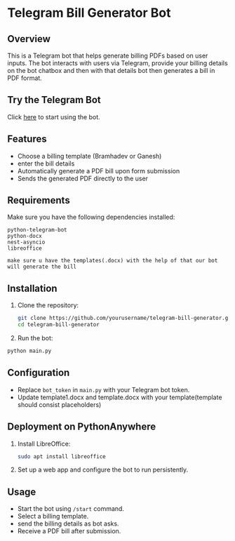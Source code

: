 # Telegram Bill Generator Bot

## Overview
This is a Telegram bot that helps generate billing PDFs based on user inputs. The bot interacts with users via Telegram, provide your billing details on the bot chatbox and then with that details bot then generates a bill in PDF format.
## Try the Telegram Bot

Click [here](https://t.me/Busineesss_bill_bot) to start using the bot.

## Features
- Choose a billing template (Bramhadev or Ganesh)
- enter the bill details 
- Automatically generate a PDF bill upon form submission
- Sends the generated PDF directly to the user

## Requirements
Make sure you have the following dependencies installed:
```
python-telegram-bot
python-docx
nest-asyncio
libreoffice
```
```make sure u have the templates(.docx) with the help of that our bot will generate the bill ```

## Installation
1. Clone the repository:
   ```bash
   git clone https://github.com/yourusername/telegram-bill-generator.git
   cd telegram-bill-generator
   ```
2.  Run the bot:
   ```bash
   python main.py
   ```

## Configuration
- Replace `bot_token` in `main.py` with your Telegram bot token.
- Update template1.docx and template.docx with your template(template should consist placeholders)

## Deployment on PythonAnywhere
1. Install LibreOffice:
   ```bash
   sudo apt install libreoffice
   ```
2. Set up a web app and configure the bot to run persistently.

## Usage
- Start the bot using `/start` command.
- Select a billing template.
- send the billing details as bot asks.
- Receive a PDF bill after submission.
